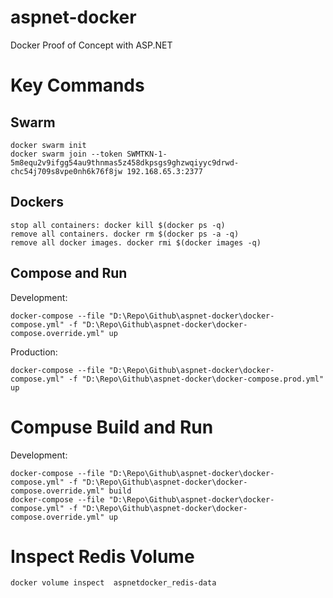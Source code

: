 # aspnet-docker
Docker Proof of Concept with ASP.NET


# Key Commands

## Swarm

```
docker swarm init
docker swarm join --token SWMTKN-1-5m8equ2v9ifgg54au9thnmas5z458dkpsgs9ghzwqiyyc9drwd-chc54j709s8vpe0nh6k76f8jw 192.168.65.3:2377
```

## Dockers

```
stop all containers: docker kill $(docker ps -q)
remove all containers. docker rm $(docker ps -a -q)
remove all docker images. docker rmi $(docker images -q)
```

## Compose and Run

Development:
```
docker-compose --file "D:\Repo\Github\aspnet-docker\docker-compose.yml" -f "D:\Repo\Github\aspnet-docker\docker-compose.override.yml" up
```

Production:
```
docker-compose --file "D:\Repo\Github\aspnet-docker\docker-compose.yml" -f "D:\Repo\Github\aspnet-docker\docker-compose.prod.yml" up
```

# Compuse Build and Run

Development:
```
docker-compose --file "D:\Repo\Github\aspnet-docker\docker-compose.yml" -f "D:\Repo\Github\aspnet-docker\docker-compose.override.yml" build
docker-compose --file "D:\Repo\Github\aspnet-docker\docker-compose.yml" -f "D:\Repo\Github\aspnet-docker\docker-compose.override.yml" up

```

# Inspect Redis Volume

```
docker volume inspect  aspnetdocker_redis-data
```